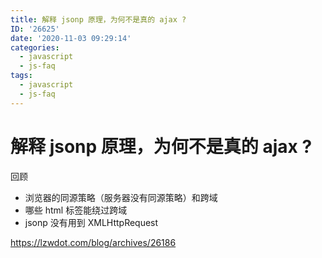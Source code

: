 ```yaml
---
title: 解释 jsonp 原理，为何不是真的 ajax ?
ID: '26625'
date: '2020-11-03 09:29:14'
categories:
  - javascript
  - js-faq
tags:
  - javascript
  - js-faq
---
```


# 解释 jsonp 原理，为何不是真的 ajax ?

回顾

- 浏览器的同源策略（服务器没有同源策略）和跨域
- 哪些 html 标签能绕过跨域
- jsonp 没有用到 XMLHttpRequest

https://lzwdot.com/blog/archives/26186
 
 
 
 
 
 
